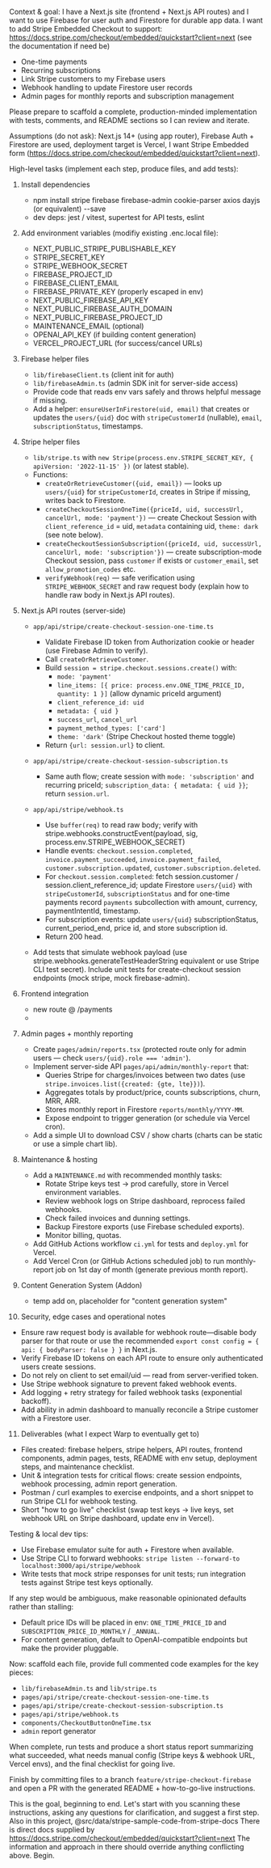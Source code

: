 Context & goal:
I have a Next.js site (frontend + Next.js API routes) and I want to use Firebase for user auth and Firestore for durable app data. I want to add Stripe Embedded Checkout to support:
https://docs.stripe.com/checkout/embedded/quickstart?client=next (see the documentation if need be)
  - One-time payments
  - Recurring subscriptions
  - Link Stripe customers to my Firebase users
  - Webhook handling to update Firestore user records
  - Admin pages for monthly reports and subscription management

Please prepare to scaffold a complete, production-minded implementation with tests, comments, and README sections so I can review and iterate.

Assumptions (do not ask): Next.js 14+ (using app router), Firebase Auth + Firestore are used, deployment target is Vercel, I want Stripe Embedded form (https://docs.stripe.com/checkout/embedded/quickstart?client=next).

High-level tasks (implement each step, produce files, and add tests):
1. Install dependencies
   - npm install stripe firebase firebase-admin cookie-parser axios dayjs (or equivalent) --save
   - dev deps: jest / vitest, supertest for API tests, eslint

2. Add environment variables (modifiy existing .enc.local file):
   - NEXT_PUBLIC_STRIPE_PUBLISHABLE_KEY
   - STRIPE_SECRET_KEY
   - STRIPE_WEBHOOK_SECRET
   - FIREBASE_PROJECT_ID
   - FIREBASE_CLIENT_EMAIL
   - FIREBASE_PRIVATE_KEY  (properly escaped in env)
   - NEXT_PUBLIC_FIREBASE_API_KEY
   - NEXT_PUBLIC_FIREBASE_AUTH_DOMAIN
   - NEXT_PUBLIC_FIREBASE_PROJECT_ID
   - MAINTENANCE_EMAIL (optional)
   - OPENAI_API_KEY (if building content generation)
   - VERCEL_PROJECT_URL (for success/cancel URLs)

3. Firebase helper files
   - `lib/firebaseClient.ts` (client init for auth)
   - `lib/firebaseAdmin.ts` (admin SDK init for server-side access)
   - Provide code that reads env vars safely and throws helpful message if missing.
   - Add a helper: `ensureUserInFirestore(uid, email)` that creates or updates the `users/{uid}` doc with `stripeCustomerId` (nullable), `email`, `subscriptionStatus`, timestamps.

4. Stripe helper files
   - `lib/stripe.ts` with `new Stripe(process.env.STRIPE_SECRET_KEY, { apiVersion: '2022-11-15' })` (or latest stable).
   - Functions:
     - `createOrRetrieveCustomer({uid, email})` — looks up `users/{uid}` for `stripeCustomerId`, creates in Stripe if missing, writes back to Firestore.
     - `createCheckoutSessionOneTime({priceId, uid, successUrl, cancelUrl, mode: 'payment'})` — create Checkout Session with `client_reference_id` = uid, `metadata` containing uid, `theme: dark` (see note below).
     - `createCheckoutSessionSubscription({priceId, uid, successUrl, cancelUrl, mode: 'subscription'})` — create subscription-mode Checkout session, pass `customer` if exists or `customer_email`, set `allow_promotion_codes` etc.
     - `verifyWebhook(req)` — safe verification using `STRIPE_WEBHOOK_SECRET` and raw request body (explain how to handle raw body in Next.js API routes).


5. Next.js API routes (server-side)
   - `app/api/stripe/create-checkout-session-one-time.ts`
     - Validate Firebase ID token from Authorization cookie or header (use Firebase Admin to verify).
     - Call `createOrRetrieveCustomer`.
     - Build `session = stripe.checkout.sessions.create()` with:
       - `mode: 'payment'`
       - `line_items: [{ price: process.env.ONE_TIME_PRICE_ID, quantity: 1 }]` (allow dynamic priceId argument)
       - `client_reference_id: uid`
       - `metadata: { uid }`
       - `success_url`, `cancel_url`
       - `payment_method_types: ['card']`
       - `theme: 'dark'` (Stripe Checkout hosted theme toggle)
     - Return `{url: session.url}` to client.

   - `app/api/stripe/create-checkout-session-subscription.ts`
     - Same auth flow; create session with `mode: 'subscription'` and recurring priceId; `subscription_data: { metadata: { uid }}`; return `session.url`.

   - `app/api/stripe/webhook.ts`
     - Use `buffer(req)` to read raw body; verify with stripe.webhooks.constructEvent(payload, sig, process.env.STRIPE_WEBHOOK_SECRET)
     - Handle events: `checkout.session.completed`, `invoice.payment_succeeded`, `invoice.payment_failed`, `customer.subscription.updated`, `customer.subscription.deleted`.
     - For `checkout.session.completed`: fetch session.customer / session.client_reference_id; update Firestore `users/{uid}` with `stripeCustomerId`, `subscriptionStatus` and for one-time payments record `payments` subcollection with amount, currency, paymentIntentId, timestamp.
     - For subscription events: update `users/{uid}` subscriptionStatus, current_period_end, price id, and store subscription id.
     - Return 200 head.

   - Add tests that simulate webhook payload (use stripe.webhooks.generateTestHeaderString equivalent or use Stripe CLI test secret). Include unit tests for create-checkout session endpoints (mock stripe, mock firebase-admin).

6. Frontend integration
   - new route @ /payments
   - 

7. Admin pages + monthly reporting
   - Create `pages/admin/reports.tsx` (protected route only for admin users — check `users/{uid}.role === 'admin'`).
   - Implement server-side API `pages/api/admin/monthly-report` that:
     - Queries Stripe for charges/invoices between two dates (use `stripe.invoices.list({created: {gte, lte}})`).
     - Aggregates totals by product/price, counts subscriptions, churn, MRR, ARR.
     - Stores monthly report in Firestore `reports/monthly/YYYY-MM`.
     - Expose endpoint to trigger generation (or schedule via Vercel cron).
   - Add a simple UI to download CSV / show charts (charts can be static or use a simple chart lib).

8. Maintenance & hosting
   - Add a `MAINTENANCE.md` with recommended monthly tasks:
     - Rotate Stripe keys test → prod carefully, store in Vercel environment variables.
     - Review webhook logs on Stripe dashboard, reprocess failed webhooks.
     - Check failed invoices and dunning settings.
     - Backup Firestore exports (use Firebase scheduled exports).
     - Monitor billing, quotas.
   - Add GitHub Actions workflow `ci.yml` for tests and `deploy.yml` for Vercel.
   - Add Vercel Cron (or GitHub Actions scheduled job) to run monthly-report job on 1st day of month (generate previous month report).

9. Content Generation System (Addon)
   - temp add on, placeholder for "content generation system"

10. Security, edge cases and operational notes
   - Ensure raw request body is available for webhook route—disable body parser for that route or use the recommended `export const config = { api: { bodyParser: false } }` in Next.js.
   - Verify Firebase ID tokens on each API route to ensure only authenticated users create sessions.
   - Do not rely on client to set email/uid — read from server-verified token.
   - Use Stripe webhook signature to prevent faked webhook events.
   - Add logging + retry strategy for failed webhook tasks (exponential backoff).
   - Add ability in admin dashboard to manually reconcile a Stripe customer with a Firestore user.

11. Deliverables (what I expect Warp to eventually get to)
   - Files created: firebase helpers, stripe helpers, API routes, frontend components, admin pages, tests, README with env setup, deployment steps, and maintenance checklist.
   - Unit & integration tests for critical flows: create session endpoints, webhook processing, admin report generation.
   - Postman / curl examples to exercise endpoints, and a short snippet to run Stripe CLI for webhook testing.
   - Short "how to go live" checklist (swap test keys -> live keys, set webhook URL on Stripe dashboard, update env in Vercel).

Testing & local dev tips:
  - Use Firebase emulator suite for auth + Firestore when available.
  - Use Stripe CLI to forward webhooks: `stripe listen --forward-to localhost:3000/api/stripe/webhook`
  - Write tests that mock stripe responses for unit tests; run integration tests against Stripe test keys optionally.

If any step would be ambiguous, make reasonable opinionated defaults rather than stalling:
  - Default price IDs will be placed in env: `ONE_TIME_PRICE_ID` and `SUBSCRIPTION_PRICE_ID_MONTHLY` / `_ANNUAL`.
  - For content generation, default to OpenAI-compatible endpoints but make the provider pluggable.

Now: scaffold each file, provide full commented code examples for the key pieces:
  - `lib/firebaseAdmin.ts` and `lib/stripe.ts`
  - `pages/api/stripe/create-checkout-session-one-time.ts`
  - `pages/api/stripe/create-checkout-session-subscription.ts`
  - `pages/api/stripe/webhook.ts`
  - `components/CheckoutButtonOneTime.tsx`
  - `admin` report generator

When complete, run tests and produce a short status report summarizing what succeeded, what needs manual config (Stripe keys & webhook URL, Vercel envs), and the final checklist for going live.

Finish by committing files to a branch `feature/stripe-checkout-firebase` and open a PR with the generated README + how-to-go-live instructions.

This is the goal, beginning to end.
Let's start with you scanning these instructions, asking any questions for clarification, and suggest a first step.
Also in this project, @src/data/stripe-sample-code-from-stripe-docs
There is direct docs supplied by https://docs.stripe.com/checkout/embedded/quickstart?client=next
The information and approach in there should override anything conflicting above.
Begin.